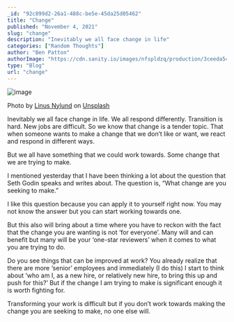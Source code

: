 ```yaml
---
_id: "92c899d2-26a1-488c-be5e-45da25d05462"
title: "Change"
published: "November 4, 2021"
slug: "change"
description: "Inevitably we all face change in life"
categories: ["Random Thoughts"]
author: "Ben Patton"
authorImage: "https://cdn.sanity.io/images/nfspldzq/production/3ceeda54221c7c0614ecc51f955c7be39a1da34e-512x512.jpg"
type: "Blog"
url: "change"
---
```


![image](https://cdn.sanity.io/images/nfspldzq/production/47814e41bd84863234c5c5cd9afb654f9464b233-1600x840.png?w=800)

Photo by [Linus Nylund](https://unsplash.com/@dreamsoftheoceans?utm_source=medium&utm_medium=referral) on [Unsplash](https://unsplash.com?utm_source=medium&utm_medium=referral)

Inevitably we all face change in life. We all respond differently. Transition is hard. New jobs are difficult. So we know that change is a tender topic. That when someone wants to make a change that we don’t like or want, we react and respond in different ways.

But we all have something that we could work towards. Some change that we are trying to make.

I mentioned yesterday that I have been thinking a lot about the question that Seth Godin speaks and writes about. The question is, “What change are you seeking to make.”

I like this question because you can apply it to yourself right now. You may not know the answer but you can start working towards one.

But this also will bring about a time where you have to reckon with the fact that the change you are wanting is not ‘for everyone’. Many will and can benefit but many will be your ‘one-star reviewers’ when it comes to what you are trying to do.

Do you see things that can be improved at work? You already realize that there are more ‘senior’ employees and immediately (I do this) I start to think about ‘who am I, as a new hire, or relatively new hire, to bring this up and push for this?’ But if the change I am trying to make is significant enough it is worth fighting for.

Transforming your work is difficult but if you don’t work towards making the change you are seeking to make, no one else will.
